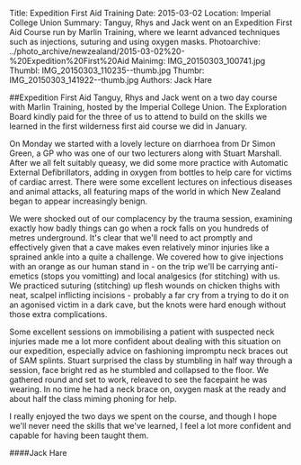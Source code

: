 Title: Expedition First Aid Training
Date: 2015-03-02
Location: Imperial College Union
Summary: Tanguy, Rhys and Jack went on an Expedition First Aid Course run by Marlin Training, where we learnt advanced techniques such as injections, suturing and using oxygen masks.
Photoarchive: ../photo_archive/newzealand/2015-03-02%20-%20Expedition%20First%20Aid
Mainimg: IMG_20150303_100741.jpg
Thumbl: IMG_20150303_110235--thumb.jpg
Thumbr: IMG_20150303_141922--thumb.jpg
Authors: Jack Hare

##Expedition First Aid
Tanguy, Rhys and Jack went on a two day course with Marlin Training, hosted by the Imperial College Union. The Exploration Board kindly paid for the three of us to attend to build on the skills we learned in the first wilderness first aid course we did in January.

On Monday we started with a lovely lecture on diarrhoea from Dr Simon Green, a GP who was one of our two lecturers along with Stuart Marshall. After we all felt suitably queasy, we did some more practice with Automatic External Defibrillators, adding in oxygen from bottles to help care for victims of cardiac arrest. There were some excellent lectures on infectious diseases and animal attacks, all featuring maps of the world in which New Zealand began to appear increasingly benign.

We were shocked out of our complacency by the trauma session, examining exactly how badly things can go when a rock falls on you hundreds of metres underground. It's clear that we'll need to act promptly and effectively given that a cave makes even relatively minor injuries like a sprained ankle into a quite a challenge. We covered how to give injections with an orange as our human stand in - on the trip we'll be carrying anti-emetics (stops you vomitting) and local analgesics (for stitching) with us. We practiced suturing (stitching) up flesh wounds on chicken thighs with neat, scalpel inflicting incisions - probably a far cry from a trying to do it on an agonised victim in a dark cave, but the knots were hard enough without those extra complications.

Some excellent sessions on immobilising a patient with suspected neck injuries made me a lot more confident about dealing with this situation on our expedition, especially advice on fashioning impromptu neck braces out of SAM splints. Stuart surprised the class by stumbling in half way through a session, face bright red as he stumbled and collapsed to the floor. We gathered round and set to work, releaved to see the facepaint he was wearing. In no time he had a neck brace on, oxygen mask at the ready and about half the class miming phoning for help.

I really enjoyed the two days we spent on the course, and though I hope we'll never need the skills that we've learned, I feel a lot more confident and capable for having been taught them.

####Jack Hare
